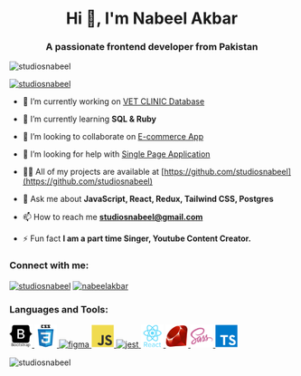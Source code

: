 <h1 align="center">Hi 👋, I'm Nabeel Akbar</h1>
<h3 align="center">A passionate frontend developer from Pakistan</h3>

<p align="left"> <img src="https://komarev.com/ghpvc/?username=studiosnabeel&label=Profile%20views&color=0e75b6&style=flat" alt="studiosnabeel" /> </p>

<p align="left"> <a href="https://github.com/ryo-ma/github-profile-trophy"><img src="https://github-profile-trophy.vercel.app/?username=studiosnabeel" alt="studiosnabeel" /></a> </p>

- 🔭 I’m currently working on [VET CLINIC Database](https://github.com/studiosnabeel/vet-clinic)

- 🌱 I’m currently learning **SQL & Ruby**

- 👯 I’m looking to collaborate on [E-commerce App](https://github.com/studiosnabeel/e-commerce)

- 🤝 I’m looking for help with [Single Page Application](https://github.com/studiosnabeel/awesomebooks-with-es6)

- 👨‍💻 All of my projects are available at [https://github.com/studiosnabeel](https://github.com/studiosnabeel)

- 💬 Ask me about **JavaScript, React, Redux, Tailwind CSS, Postgres**

- 📫 How to reach me **studiosnabeel@gmail.com**

- ⚡ Fun fact **I am a part time Singer, Youtube Content Creator.**

<h3 align="left">Connect with me:</h3>
<p align="left">
<a href="https://twitter.com/studiosnabeel" target="blank"><img align="center" src="https://raw.githubusercontent.com/rahuldkjain/github-profile-readme-generator/master/src/images/icons/Social/twitter.svg" alt="studiosnabeel" height="30" width="40" /></a>
<a href="https://linkedin.com/in/nabeelakbar" target="blank"><img align="center" src="https://raw.githubusercontent.com/rahuldkjain/github-profile-readme-generator/master/src/images/icons/Social/linked-in-alt.svg" alt="nabeelakbar" height="30" width="40" /></a>
</p>

<h3 align="left">Languages and Tools:</h3>
<p align="left"> <a href="https://getbootstrap.com" target="_blank" rel="noreferrer"> <img src="https://raw.githubusercontent.com/devicons/devicon/master/icons/bootstrap/bootstrap-plain-wordmark.svg" alt="bootstrap" width="40" height="40"/> </a> <a href="https://www.w3schools.com/css/" target="_blank" rel="noreferrer"> <img src="https://raw.githubusercontent.com/devicons/devicon/master/icons/css3/css3-original-wordmark.svg" alt="css3" width="40" height="40"/> </a> <a href="https://www.figma.com/" target="_blank" rel="noreferrer"> <img src="https://www.vectorlogo.zone/logos/figma/figma-icon.svg" alt="figma" width="40" height="40"/> </a> <a href="https://developer.mozilla.org/en-US/docs/Web/JavaScript" target="_blank" rel="noreferrer"> <img src="https://raw.githubusercontent.com/devicons/devicon/master/icons/javascript/javascript-original.svg" alt="javascript" width="40" height="40"/> </a> <a href="https://jestjs.io" target="_blank" rel="noreferrer"> <img src="https://www.vectorlogo.zone/logos/jestjsio/jestjsio-icon.svg" alt="jest" width="40" height="40"/> </a> <a href="https://reactjs.org/" target="_blank" rel="noreferrer"> <img src="https://raw.githubusercontent.com/devicons/devicon/master/icons/react/react-original-wordmark.svg" alt="react" width="40" height="40"/> </a> <a href="https://www.ruby-lang.org/en/" target="_blank" rel="noreferrer"> <img src="https://raw.githubusercontent.com/devicons/devicon/master/icons/ruby/ruby-original.svg" alt="ruby" width="40" height="40"/> </a> <a href="https://sass-lang.com" target="_blank" rel="noreferrer"> <img src="https://raw.githubusercontent.com/devicons/devicon/master/icons/sass/sass-original.svg" alt="sass" width="40" height="40"/> </a> <a href="https://www.typescriptlang.org/" target="_blank" rel="noreferrer"> <img src="https://raw.githubusercontent.com/devicons/devicon/master/icons/typescript/typescript-original.svg" alt="typescript" width="40" height="40"/> </a> </p>

<p><img align="center" src="https://github-readme-stats.vercel.app/api/top-langs?username=studiosnabeel&show_icons=true&locale=en&layout=compact" alt="studiosnabeel" /></p>

